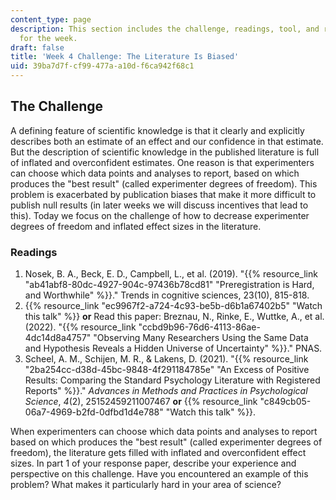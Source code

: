 ```yaml
---
content_type: page
description: This section includes the challenge, readings, tool, and response paper
  for the week.
draft: false
title: 'Week 4 Challenge: The Literature Is Biased'
uid: 39ba7d7f-cf99-477a-a10d-f6ca942f68c1
---
```

## The Challenge

A defining feature of scientific knowledge is that it clearly and explicitly describes both an estimate of an effect and our confidence in that estimate. But the description of scientific knowledge in the published literature is full of inflated and overconfident estimates. One reason is that experimenters can choose which data points and analyses to report, based on which produces the "best result" (called experimenter degrees of freedom). This problem is exacerbated by publication biases that make it more difficult to publish null results (in later weeks we will discuss incentives that lead to this). Today we focus on the challenge of how to decrease experimenter degrees of freedom and inflated effect sizes in the literature. 

### Readings

1. Nosek, B. A., Beck, E. D., Campbell, L., et al. (2019). "{{% resource_link "ab41abf8-80dc-4927-904c-97436b78cd81" "Preregistration is Hard, and Worthwhile" %}}." Trends in cognitive sciences, 23(10), 815-818.
2. {{% resource_link "ec9967f2-a724-4c93-be5b-d6b1a67402b5" "Watch this talk" %}} **or** Read this paper: Breznau, N., Rinke, E., Wuttke, A., et al. (2022). "{{% resource_link "ccbd9b96-76d6-4113-86ae-4dc14d8a4757" "Observing Many Researchers Using the Same Data and Hypothesis Reveals a Hidden Universe of Uncertainty" %}}." PNAS.
3. Scheel, A. M., Schijen, M. R., & Lakens, D. (2021). "{{% resource_link "2ba254cc-d38d-45bc-9848-4f291184785e" "An Excess of Positive Results: Comparing the Standard Psychology Literature with Registered Reports" %}}." *Advances in Methods and Practices in Psychological Science*, *4*(2), 25152459211007467 **or** {{% resource_link "c849cb05-06a7-4969-b2fd-0dfbd1d4e788" "Watch this talk" %}}.

When experimenters can choose which data points and analyses to report based on which produces the "best result" (called experimenter degrees of freedom), the literature gets filled with inflated and overconfident effect sizes. In part 1 of your response paper, describe your experience and perspective on this challenge. Have you encountered an example of this problem? What makes it particularly hard in your area of science?